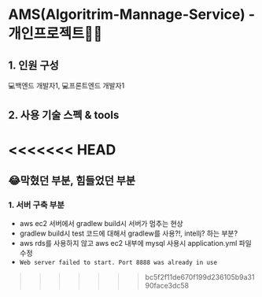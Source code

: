 # AMS(Algoritrim-Mannage-Service) - 개인프로젝트👊🏼
  
## 1. 인원 구성
💻백엔드 개발자1, 💻프론트엔드 개발자1 

## 2. 사용 기술 스펙 & tools


<<<<<<< HEAD
=======



## 😂막혔던 부분, 힘들었던 부분
### 1. 서버 구축 부분
* aws ec2 서버에서 gradlew build시 서버가 멈추는 현상
* gradlew build시 test 코드에 대해서 gradlew를 사용?!, intellj?  하는 부분?
* aws rds를 사용하지 않고 aws ec2 내부에 mysql 사용시 application.yml 파일 수정
* `Web server failed to start. Port 8888 was already in use`
>>>>>>> bc5f2f11de670f199d236105b9a3190face3dc58
